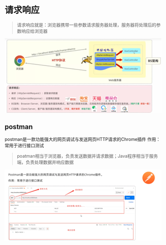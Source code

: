 # 请求响应

>请求响应就是：浏览器携带一些参数请求服务器处理，服务器将处理后的参数响应给浏览器

![](images/2024-05-06-23-09-11.png)

## postman

postman是一款功能强大的网页调试与发送网页HTTP请求的Chrome插件
作用：常用于进行接口测试

>poatman相当于浏览器，负责发送数据并请求数据；Java程序相当于服务端，负责处理数据并响应数据

![](images/2024-05-07-22-44-53.png)